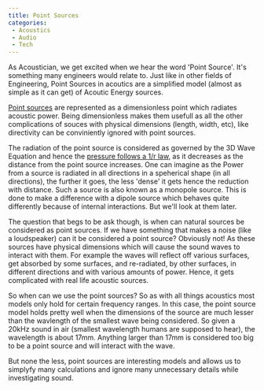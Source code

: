 ```yaml
---
title: Point Sources
categories: 
 - Acoustics
 - Audio
 - Tech
---
```


As Acoustician, we get excited when we hear the word 'Point Source'. It's something many engineers would relate to. Just like in other fields of Engineering, Point Sources in acoutics are a simplified model (almost as simple as it can get) of Acoutic Energy sources.

[Point sources][0] are represented as a dimensionless point which radiates acoustic power. Being dimensionless makes them usefull as all the other complications of souces with physical dimensions (length, width, etc), like directivity can be conviniently ignored with point sources.

The radiation of the point source is considered as governed by the 3D Wave Equation and hence the [pressure follows a 1/r law][1], as it decreases as the distance from the point source increases. One can imagine as the Power from a source is radiated in all directions in a speherical shape (in all directions), the further it goes, the less 'dense' it gets hence the reduction with distance. Such a source is also known as a monopole source. This is done to make a difference with a dipole source which behaves quite differently because of internal interactions. But we'll look at them later.

The question that begs to be ask though, is when can natural sources be considered as point sources. If we have something that makes a noise (like a loudspeaker) can it be considered a point source? Obviously not! As these sources have physical dimensions which will cause the sound waves to interact with them. For example the waves will reflect off various surfaces, get absorbed by some surfaces, and re-radiated, by other surfaces, in different directions and with various amounts of power. Hence, it gets complicated with real life acoustic sources.

So when can we use the point sources? So as with all things acoustics most models only hold for certain frequency ranges. In this case, the point source model holds pretty well when the dimensions of the source are much lesser than the wavlength of the smallest wave being considered. So given a 20kHz sound in air (smallest wavelength humans are supposed to hear), the wavelength is about 17mm. Anything larger than 17mm is considered too big to be a point source and will interact with the wave.

But none the less, point sources are interesting models and allows us to simplyfy many calculations and ignore many unnecessary details while investigating sound.


[0]: https://ccrma.stanford.edu/~jos/Delay/Acoustic_Point_Source.html
[1]: http://en.wikipedia.org/wiki/Sound_intensity